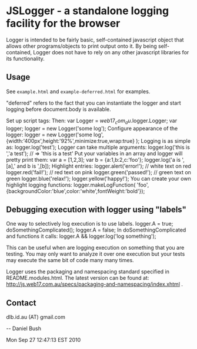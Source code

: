 # JSLogger - a standalone logging facility for the browser

Logger is intended to be fairly basic, self-contained javascript object that
allows other programs/objects to print output onto it.
By being self-contained, Logger does not have to rely on any other javascript
libraries for its functionality.

## Usage

See `example.html` and `example-deferred.html` for examples.

"deferred" refers to the fact that you can instantiate the logger and
start logging before document.body is available.

Set up script tags:
      <script type="text/javascript" src="path/to/pretty_print.js" ></script>
      <script type="text/javascript" src="path/to/Logger.js" ></script>
Then:
      var Logger = $web17_com_au$.logger.Logger;
      var logger;
      logger = new Logger('some log');
Configure appearance of the logger:
      logger = new Logger('some log',
        {width:'400px',height:'92%',minimize:true,wrap:true}
      );
Logging is as simple as:
      logger.log('test');
Logger can take multiple arguments:
      logger.log('this is ','a test');
      // => 'this is a test'
Put your variables in an array and logger will pretty print them:
      var a = [1,2,3];
      var b = {a:1,b:2,c:'foo'};
      logger.log('a is ',[a],' and b is ',[b]);
Highlight entries:
      logger.alert('error!');  // white text on red
      logger.red('fail!');    // red text on pink
      logger.green('passed!');  // green text on green
      logger.blue('relax!'); 
      logger.yellow('happy!');
You can create your own highlight logging functions:
      logger.makeLogFunction(
        'foo',
        {backgroundColor:'blue',color:'white',fontWeight:'bold'});

## Debugging execution with logger using "labels"

One way to selectively log execution is to use labels.
      logger.A = true;
      doSomethingComplicated();
      logger.A = false;
In doSomethingComplicated and functions it calls:
      logger.A && logger.log('log something');

This can be useful when are logging execution on something
that you are testing.  You may only want to analyze it over
one execution but your tests may execute the same bit of code
many many times.

Logger uses the packaging and namespacing standard specified in
README.modules.html.  The latest version can be found at:
<http://js.web17.com.au/specs/packaging-and-namespacing/index.xhtml> .

## Contact

dlb.id.au (AT) gmail.com

--
Daniel Bush

Mon Sep 27 12:47:13 EST 2010

